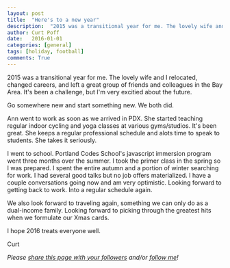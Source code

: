 ```yaml
---
layout: post
title:  "Here's to a new year"
description:  "2015 was a transitional year for me. The lovely wife and I relocated, changed careers, and left a great group of friends and colleagues in the Bay Area. It's been a challenge, but I'm very excitied about the future."
author: Curt Poff
date:   2016-01-01
categories: [general]
tags: [holiday, football]
comments: True
---
```


2015 was a transitional year for me. The lovely wife and I relocated, changed careers, and left a great group of friends and colleagues in the Bay Area. It's been a challenge, but I'm very excitied about the future.

<!--more-->

Go somewhere new and start something new. We both did. 

Ann went to work as soon as we arrived in PDX. She started teaching regular indoor cycling and yoga classes at various gyms/studios. It's been great. She keeps a regular professional schedule and alots time to speak to students. She takes it seriously.

I went to school. Portland Codes School's javascript immersion program went three months over the summer. I took the primer class in the spring so I was prepared. I spent the entire autumn and a portion of winter searching for work. I had several good talks but no job offers materialized. I have a couple conversations going now and am very optimistic. Looking forward to getting back to work. Into a regular schedule again.

We also look forward to traveling again, something we can only do as a dual-income family. Looking forward to picking through the greatest hits when we formulate our Xmas cards.

I hope 2016 treats everyone well.

Curt

*Please
<a href="https://twitter.com/intent/tweet?url={{ site.production_url }}{{ page.url }}&text={{ page.title }}&via=cpoff" 
   target="_blank">
  share this page with your followers</a> 
and/or 
<a href="https://twitter.com/cpoff">
  follow me</a>!*
